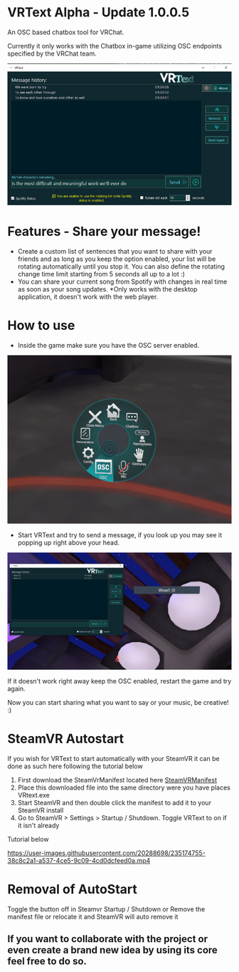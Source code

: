 # VRText Alpha - Update 1.0.0.5
An OSC based chatbox tool for VRChat.

Currently it only works with the Chatbox in-game utilizing OSC endpoints specified by the VRChat team.

![VRText application screen - Alpha version](GitContent/demo.png "VRText application screen - Alpha version")

# Features - Share your message!

- Create a custom list of sentences that you want to share with your friends and as long as you keep the option enabled, your list will be rotating automatically until you stop it.
You can also define the rotating change time limit starting from 5 seconds all up to a lot :)
- You can share your current song from Spotify with changes in real time as soon as your song updates. *Only works with the desktop application, it doesn't work with the web player.

# How to use

- Inside the game make sure you have the OSC server enabled.

![VRChat OSC Menu](GitContent/oscdemo.png "VRChat OSC Menu")


- Start VRText and try to send a message, if you look up you may see it popping up right above your head.

![VRChat OSC Menu](GitContent/popdemo.png "VRChat OSC Menu")

If it doesn't work right away keep the OSC enabled, restart the game and try again.


Now you can start sharing what you want to say or your music, be creative! :)


# SteamVR Autostart

If you wish for VRText to start automatically with your SteamVR it can be done as such here following the tutorial below
1. First download the SteamVrManifest located here [SteamVRManifest](VRtext/manifest.vrmanifest "SteamVRManifest")
2. Place this downloaded file into the same directory were you have places VRtext.exe
3. Start SteamVR and then double click the manifest to add it to your SteamVR install
4. Go to SteamVR > Settings > Startup / Shutdown. Toggle VRText to on if it isn't already

Tutorial below

https://user-images.githubusercontent.com/20288698/235174755-38c8c2a1-a537-4ce5-9c09-4cd0dcfeed0a.mp4

# Removal of AutoStart
Toggle the button off in Steamvr Startup / Shutdown or Remove the manifest file or relocate it and SteamVR will auto remove it

## If you want to collaborate with the project or even create a brand new idea by using its core feel free to do so.
